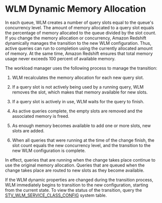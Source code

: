 # WLM Dynamic Memory Allocation<a name="cm-c-wlm-dynamic-memory-allocation"></a>

In each queue, WLM creates a number of query slots equal to the queue's concurrency level\. The amount of memory allocated to a query slot equals the percentage of memory allocated to the queue divided by the slot count\. If you change the memory allocation or concurrency, Amazon Redshift dynamically manages the transition to the new WLM configuration\. Thus, active queries can run to completion using the currently allocated amount of memory\. At the same time, Amazon Redshift ensures that total memory usage never exceeds 100 percent of available memory\.

The workload manager uses the following process to manage the transition:

1. WLM recalculates the memory allocation for each new query slot\. 

1. If a query slot is not actively being used by a running query, WLM removes the slot, which makes that memory available for new slots\. 

1. If a query slot is actively in use, WLM waits for the query to finish\. 

1. As active queries complete, the empty slots are removed and the associated memory is freed\. 

1. As enough memory becomes available to add one or more slots, new slots are added\. 

1. When all queries that were running at the time of the change finish, the slot count equals the new concurrency level, and the transition to the new WLM configuration is complete\.

In effect, queries that are running when the change takes place continue to use the original memory allocation\. Queries that are queued when the change takes place are routed to new slots as they become available\. 

If the WLM dynamic properties are changed during the transition process, WLM immediately begins to transition to the new configuration, starting from the current state\. To view the status of the transition, query the [STV\_WLM\_SERVICE\_CLASS\_CONFIG](r_STV_WLM_SERVICE_CLASS_CONFIG.md) system table\. 